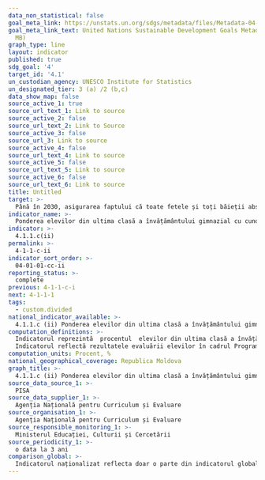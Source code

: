 ```yaml
---
data_non_statistical: false
goal_meta_link: https://unstats.un.org/sdgs/metadata/files/Metadata-04-01-01.pdf
goal_meta_link_text: United Nations Sustainable Development Goals Metadata (PDF 4.0
  MB)
graph_type: line
layout: indicator
published: true
sdg_goal: '4'
target_id: '4.1'
un_custodian_agency: UNESCO Institute for Statistics
un_designated_tier: 3 (a) /2 (b,c)
data_show_map: false
source_active_1: true
source_url_text_1: Link to source
source_active_2: false
source_url_text_2: Link to Source
source_active_3: false
source_url_3: Link to source
source_active_4: false
source_url_text_4: Link to source
source_active_5: false
source_url_text_5: Link to source
source_active_6: false
source_url_text_6: Link to source
title: Untitled
target: >-
  Până în 2030, asigurarea faptului că toate fetele și toți băieții absolvă învățământul primar și secundar gratuit, echitabil și calitativ, care să conducă la rezultate relevante și eficiente pe planul învățării
indicator_name: >-
  Ponderea elevilor din ultima clasă a învățământului gimnazial cu cunoștințe minime în domeniul matematicii
indicator: >-
  4.1.1.c(ii)
permalink: >-
  4-1-1-c-ii
indicator_sort_order: >-
  04-01-01-cc-ii
reporting_status: >-
  complete
previous: 4-1-1-c-i
next: 4-1-1-1
tags:
  - custom.divided
national_indicator_available: >-
  4.1.1.c (ii) Ponderea elevilor din ultima clasă a învățământului gimnazial cu cunoștințe minime în domeniul matematicii
computation_definitions: >-
  Indicatorul reprezintă  procentul  elevilor din ultima clasă a învățământului gimnazial care depășește un nivel predeterminat de competență (prestabilit conform metodologiei PISA) într-un anumit subiect.<br> 
  Indicatorul reflectă rezultatele evaluării elevilor în cadrul Programului de evaluare internațională a elevilor OECD (PISA), care se desfășoară o dată la 3 ani.
computation_units: Procent, %
national_geographical_coverage: Republica Moldova
graph_title: >-
  4.1.1.c (ii) Ponderea elevilor din ultima clasă a învățământului gimnazial cu cunoștințe minime în domeniul matematicii
source_data_source_1: >-
  PISA
source_data_supplier_1: >-
  Agenția Națională pentru Curriculum și Evaluare
source_organisation_1: >-
  Agenția Națională pentru Curriculum și Evaluare
source_responsible_monitoring_1: >-
  Ministerul Educației, Culturii și Cercetării
source_periodicity_1: >-
  o data la 3 ani
comparison_global: >-
  Indicatorul naționalizat reflecta doar o parte din indicatorul global, acea care se refera la învățământul gimnazial, nu si învățământul primar.
---
```

